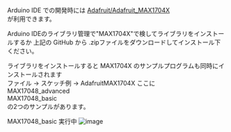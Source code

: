 Arduino IDE での開発時には
[Adafruit/Adafruit_MAX1704X](https://github.com/adafruit/Adafruit_MAX1704X)  
が利用できます。

Arduino IDEのライブラリ管理で"MAX1704X"で検してライブラリをインストールするか
上記の GitHub から .zipファイルをダウンロードしてインストール下ください。

ライブラリをインストールすると MAX1704X のサンプルプログラムも同時にインストールされます  
ファイル → スケッチ例 → AdafruitMAX1704X
ここに  
MAX17048_advanced  
MAX17048_basic  
の2つのサンプルがあります。

MAX17048_basic 実行中
![image](https://user-images.githubusercontent.com/14026974/235629642-d14efd14-f72a-469c-b67b-53f2c4d0a137.png)
